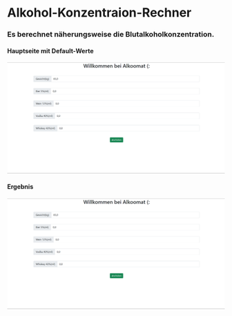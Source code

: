 # Alkohol-Konzentraion-Rechner
### Es berechnet näherungsweise die Blutalkoholkonzentration.

#### Hauptseite mit Default-Werte
![foxdemo](https://github.com/JosephAlzieb/Alkohol-Konzentraion-Rechner/blob/master/screenshots/1.png)

#### Ergebnis
![foxdemo](https://github.com/JosephAlzieb/Alkohol-Konzentraion-Rechner/blob/master/screenshots/1.png)

